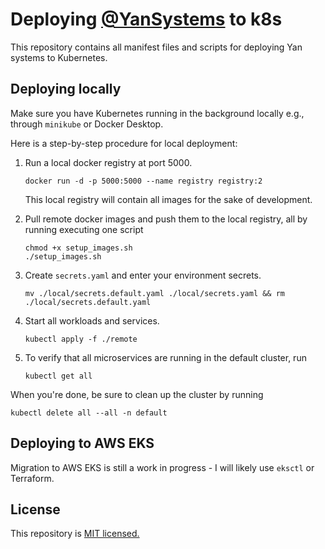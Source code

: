 # Deploying [@YanSystems](https://github.com/YanSystems) to k8s

This repository contains all manifest files and scripts for deploying Yan systems to Kubernetes.

## Deploying locally

Make sure you have Kubernetes running in the background locally e.g., through `minikube` or Docker Desktop.

Here is a step-by-step procedure for local deployment:

1. Run a local docker registry at port 5000.

    ```
    docker run -d -p 5000:5000 --name registry registry:2
    ```

    This local registry will contain all images for the sake of development. 

2. Pull remote docker images and push them to the local registry, all by running executing one script

    ```
    chmod +x setup_images.sh
    ./setup_images.sh
    ```

2. Create `secrets.yaml` and enter your environment secrets.
    ```
    mv ./local/secrets.default.yaml ./local/secrets.yaml && rm ./local/secrets.default.yaml
    ```

3. Start all workloads and services.

    ```
    kubectl apply -f ./remote
    ```
4. To verify that all microservices are running in the default cluster, run
    ```
    kubectl get all
    ```

When you're done, be sure to clean up the cluster by running
```
kubectl delete all --all -n default
```

## Deploying to AWS EKS

Migration to AWS EKS is still a work in progress - I will likely use `eksctl` or Terraform.

## License

This repository is [MIT licensed.](https://github.com/YanSystems/deploy/blob/main/LICENSE)

